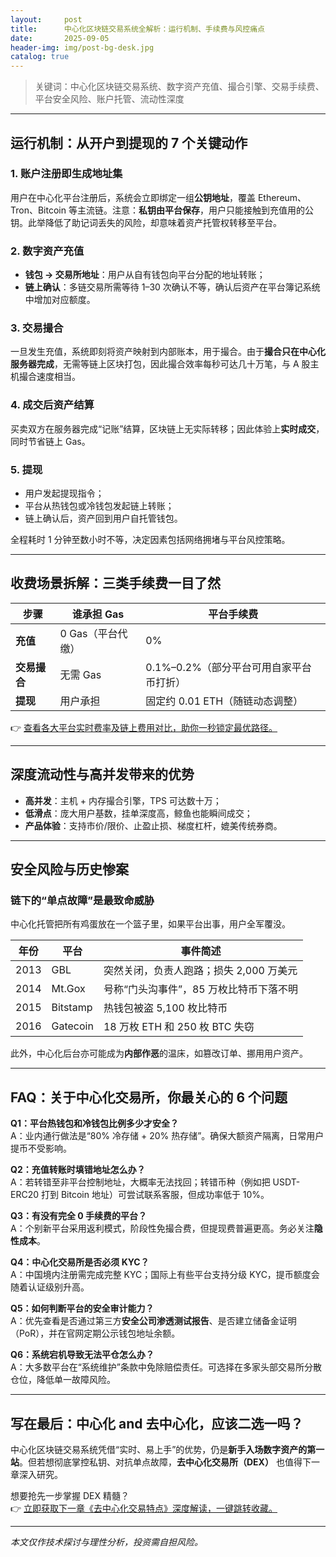 ```yaml
---
layout:     post
title:      中心化区块链交易系统全解析：运行机制、手续费与风控痛点
date:       2025-09-05
header-img: img/post-bg-desk.jpg
catalog: true
---
```


> 关键词：中心化区块链交易系统、数字资产充值、撮合引擎、交易手续费、平台安全风险、账户托管、流动性深度

---

## 运行机制：从开户到提现的 7 个关键动作

### 1. 账户注册即生成地址集  
用户在中心化平台注册后，系统会立即绑定一组**公钥地址**，覆盖 Ethereum、Tron、Bitcoin 等主流链。注意：**私钥由平台保存**，用户只能接触到充值用的公钥。此举降低了助记词丢失的风险，却意味着资产托管权转移至平台。

### 2. 数字资产充值  
- **钱包 → 交易所地址**：用户从自有钱包向平台分配的地址转账；  
- **链上确认**：多链交易所需等待 1–30 次确认不等，确认后资产在平台簿记系统中增加对应额度。

### 3. 交易撮合  
一旦发生充值，系统即刻将资产映射到内部账本，用于撮合。由于**撮合只在中心化服务器完成**，无需等链上区块打包，因此撮合效率每秒可达几十万笔，与 A 股主机撮合速度相当。

### 4. 成交后资产结算  
买卖双方在服务器完成“记账”结算，区块链上无实际转移；因此体验上**实时成交**，同时节省链上 Gas。

### 5. 提现  
- 用户发起提现指令；  
- 平台从热钱包或冷钱包发起链上转账；  
- 链上确认后，资产回到用户自托管钱包。  

全程耗时 1 分钟至数小时不等，决定因素包括网络拥堵与平台风控策略。

---

## 收费场景拆解：三类手续费一目了然

| 步骤 | 谁承担 Gas | 平台手续费 |
|---|---|---|
| **充值** | 0 Gas（平台代缴） | 0% |
| **交易撮合** | 无需 Gas | 0.1%–0.2%（部分平台可用自家平台币打折）|
| **提现** | 用户承担 | 固定约 0.01 ETH（随链动态调整） |

👉 [查看各大平台实时费率及链上费用对比，助你一秒锁定最优路径。](https://okxdog.com/)

---

## 深度流动性与高并发带来的优势

- **高并发**：主机 + 内存撮合引擎，TPS 可达数十万；  
- **低滑点**：庞大用户基数，挂单深度高，鲸鱼也能瞬间成交；  
- **产品体验**：支持市价/限价、止盈止损、梯度杠杆，媲美传统券商。

---

## 安全风险与历史惨案

### 链下的“单点故障”是最致命威胁

中心化托管把所有鸡蛋放在一个篮子里，如果平台出事，用户全军覆没。

| 年份 | 平台 | 事件简述 |
|---|---|---|
| 2013 | GBL | 突然关闭，负责人跑路；损失 2,000 万美元 |
| 2014 | Mt.Gox | 号称“门头沟事件”，85 万枚比特币下落不明 |
| 2015 | Bitstamp | 热钱包被盗 5,100 枚比特币 |
| 2016 | Gatecoin | 18 万枚 ETH 和 250 枚 BTC 失窃 |

此外，中心化后台亦可能成为**内部作恶**的温床，如篡改订单、挪用用户资产。

---

## FAQ：关于中心化交易所，你最关心的 6 个问题

**Q1：平台热钱包和冷钱包比例多少才安全？**  
A：业内通行做法是“80% 冷存储 + 20% 热存储”。确保大额资产隔离，日常用户提币不受影响。

**Q2：充值转账时填错地址怎么办？**  
A：若转错至非平台控制地址，大概率无法找回；转错币种（例如把 USDT-ERC20 打到 Bitcoin 地址）可尝试联系客服，但成功率低于 10%。

**Q3：有没有完全 0 手续费的平台？**  
A：个别新平台采用返利模式，阶段性免撮合费，但提现费普遍更高。务必关注**隐性成本**。

**Q4：中心化交易所是否必须 KYC？**  
A：中国境内注册需完成完整 KYC；国际上有些平台支持分级 KYC，提币额度会随着认证级别升高。

**Q5：如何判断平台的安全审计能力？**  
A：优先查看是否通过第三方**安全公司渗透测试报告**、是否建立储备金证明（PoR），并在官网定期公示钱包地址余额。

**Q6：系统宕机导致无法平仓怎么办？**  
A：大多数平台在“系统维护”条款中免除赔偿责任。可选择在多家头部交易所分散仓位，降低单一故障风险。

---

## 写在最后：中心化 and 去中心化，应该二选一吗？

中心化区块链交易系统凭借“实时、易上手”的优势，仍是**新手入场数字资产的第一站**。但若想彻底掌控私钥、对抗单点故障，**去中心化交易所（DEX）** 也值得下一章深入研究。

想要抢先一步掌握 DEX 精髓？  
👉 [立即获取下一章《去中心化交易特点》深度解读，一键跳转收藏。](https://okxdog.com/)

---

*本文仅作技术探讨与理性分析，投资需自担风险。*